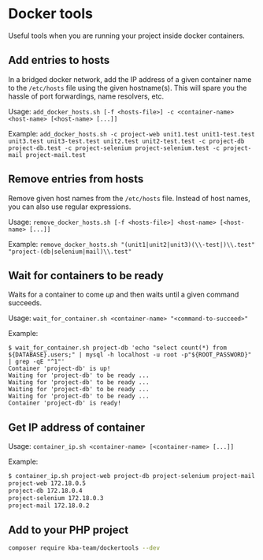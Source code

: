 # Docker tools

Useful tools when you are running your project inside docker containers.

## Add entries to hosts

In a bridged docker network, add the IP address of a given container name to the `/etc/hosts` file using the given hostname(s). This will spare you the hassle of port forwardings, name resolvers, etc.

Usage: `add_docker_hosts.sh [-f <hosts-file>] -c <container-name> <host-name> [<host-name> [...]]`

Example: `add_docker_hosts.sh -c project-web unit1.test unit1-test.test unit3.test unit3-test.test unit2.test unit2-test.test -c project-db project-db.test -c project-selenium project-selenium.test -c project-mail project-mail.test`

## Remove entries from hosts

Remove given host names from the `/etc/hosts` file. Instead of host names, you can also use regular expressions.

Usage: `remove_docker_hosts.sh [-f <hosts-file>] <host-name> [<host-name> [...]]`

Example: `remove_docker_hosts.sh "(unit1|unit2|unit3)(\\-test|)\\.test" "project-(db|selenium|mail)\\.test"`

## Wait for containers to be ready

Waits for a container to come _up_ and then waits until a given command succeeds.

Usage: `wait_for_container.sh <container-name> "<command-to-succeed>"`

Example:
```
$ wait_for_container.sh project-db 'echo "select count(*) from ${DATABASE}.users;" | mysql -h localhost -u root -p"${ROOT_PASSWORD}" | grep -qE "^1"'
Container 'project-db' is up!
Waiting for 'project-db' to be ready ...
Waiting for 'project-db' to be ready ...
Waiting for 'project-db' to be ready ...
Waiting for 'project-db' to be ready ...
Container 'project-db' is ready!
```

## Get IP address of container

Usage: `container_ip.sh <container-name> [<container-name> [...]]`

Example: 
```bash
$ container_ip.sh project-web project-db project-selenium project-mail
project-web 172.18.0.5
project-db 172.18.0.4
project-selenium 172.18.0.3
project-mail 172.18.0.2
```

## Add to your PHP project

```bash
composer require kba-team/dockertools --dev
```
